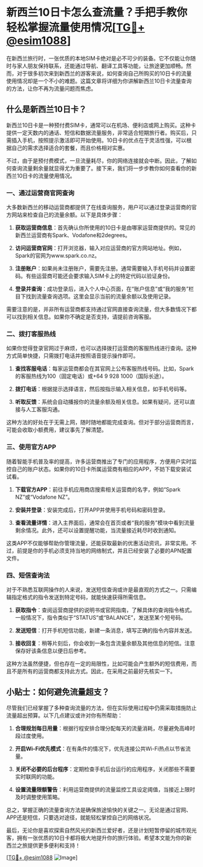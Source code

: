 # 新西兰10日卡怎么查流量？手把手教你轻松掌握流量使用情况[[TG💪+ @esim1088](https://t.me/s/esim1088)]

在新西兰旅行时，一张优质的本地SIM卡绝对是必不可少的装备。它不仅能让你随时与家人朋友保持联系，还能通过导航、翻译工具等功能，让旅途更加顺畅。然而，对于很多初次来到新西兰的游客来说，如何查询自己所购买的10日卡的流量使用情况却是一个不小的难题。这篇文章将详细为你讲解新西兰10日卡流量查询的方法，让你不再为流量问题而焦虑。

## 什么是新西兰10日卡？

新西兰10日卡是一种预付费SIM卡，通常可以在机场、便利店或网上购买。这种卡提供一定天数内的通话、短信和数据流量服务，非常适合短期旅行者。购买后，只需插入手机，按照提示激活即可开始使用。10日卡的优点在于灵活性强，可以根据自己的需求选择适合的套餐，而且价格相对实惠。

不过，由于是预付费模式，一旦流量耗尽，你的网络连接就会中断。因此，了解如何查询流量剩余量就显得尤为重要了。接下来，我们将一步步教你如何查看你的新西兰10日卡的流量使用情况。

### 一、通过运营商官网查询

大多数新西兰的移动运营商都提供了在线查询服务，用户可以通过登录运营商的官方网站来检查自己的流量余额。以下是具体步骤：

1. **获取运营商信息**：首先确认你所使用的10日卡是由哪家运营商提供的。常见的新西兰运营商有Spark、Vodafone和2degrees。
   
2. **访问运营商官网**：打开浏览器，输入对应运营商的官方网站地址。例如，Spark的官网为www.spark.co.nz。

3. **注册账户**：如果尚未注册账户，需要先注册。通常需要输入手机号码并设置密码。有些运营商可能还会要求输入SIM卡上的特定代码以验证身份。

4. **登录并查询**：成功登录后，进入个人中心页面，在“账户信息”或“我的服务”栏目下找到流量查询选项。这里会显示当前的流量余额以及使用记录。

需要注意的是，并非所有运营商都支持通过官网直接查询流量，但大多数情况下都可以找到相关信息。如果你不确定是否支持，请提前咨询客服。

### 二、拨打客服热线

如果你觉得登录官网过于麻烦，也可以选择拨打运营商的客服热线进行查询。这种方式简单快捷，只需拨打电话并按照语音提示操作即可。

1. **查找客服电话**：每家运营商都会在其官网上公布客服热线号码。比如，Spark的客服热线为100（固定电话）或+64 9 928 1000（国际长途）。

2. **拨打电话**：根据提示选择语言，然后按指示输入相关信息，如手机号码等。

3. **听取反馈**：系统会自动播报你的流量余额及相关信息。如果有疑问，还可以直接与人工客服沟通。

这种方法的好处在于无需上网，随时随地都能完成查询。但对于部分运营商而言，可能会收取小额费用，建议事先了解清楚。

### 三、使用官方APP

随着智能手机普及率的提高，许多运营商推出了专门的应用程序，方便用户实时监控自己的账户状态。如果你的10日卡所属运营商有相应的APP，不妨下载安装试试看。

1. **下载官方APP**：前往手机应用商店搜索相关运营商的名字，例如“Spark NZ”或“Vodafone NZ”。

2. **安装并登录**：安装完成后，打开APP并使用手机号码和密码登录。

3. **查看流量详情**：进入主界面后，通常会在首页或者“我的服务”模块中看到流量剩余情况。此外，还可以设置提醒功能，当流量接近耗尽时收到通知。

这类APP不仅能够帮助你管理流量，还能获取最新的优惠活动资讯，非常实用。不过，前提是你的手机必须支持当地的网络制式，并且已经安装了必要的APN配置文件。

### 四、短信查询法

对于不熟悉互联网操作的人来说，发送短信查询或许是最直观的方式之一。只需编辑指定格式的指令发送到特定号码，就能快速获得所需信息。

1. **获取指令**：查阅运营商提供的说明书或官网指南，了解具体的查询指令格式。一般情况下，指令类似于“STATUS”或“BALANCE”，发送至某个短号码。

2. **发送短信**：打开手机短信功能，新建一条消息，填写正确的指令内容并发送。

3. **接收回复**：稍等片刻后，你会收到一条包含流量余额及其他信息的短信。注意保存好该条信息以便日后参考。

这种方法虽然便捷，但也存在一定的局限性，比如可能会产生额外的短信费用，而且不是所有的运营商都支持此方式。因此，在采用之前最好先核实一下。

## 小贴士：如何避免流量超支？

尽管我们已经掌握了多种查询流量的方法，但在实际使用过程中仍需采取措施防止流量超出预算。以下几点建议或许对你有所帮助：

1. **合理规划每日用量**：根据行程安排合理分配每天的流量消耗，尽量避免高峰时段过度使用。

2. **开启Wi-Fi优先模式**：在有条件的情况下，优先连接公共Wi-Fi热点以节省流量。

3. **关闭不必要的后台程序**：定期检查手机后台运行的应用程序，关闭那些不需要实时联网的功能。

4. **设置流量限额警告**：利用运营商提供的流量监控工具设定阈值，当接近上限时及时调整使用策略。

总之，掌握正确的流量查询方法是确保旅途愉快的关键之一。无论是通过官网、APP还是短信，只要选对途径，就能轻松掌控自己的网络状况。

最后，无论你是喜欢探索自然风光的新西兰爱好者，还是计划短暂停留的城市观光客，拥有一张优质的10日卡都将极大地提升你的旅行体验。希望本文能为你的新西兰之旅提供更多便利和支持！

[[TG💪+ @esim1088](https://t.me/s/esim1088) ![Image](https://i.postimg.cc/4NQfJmqS/Snipaste-2025-05-13-00-14-12.png)]